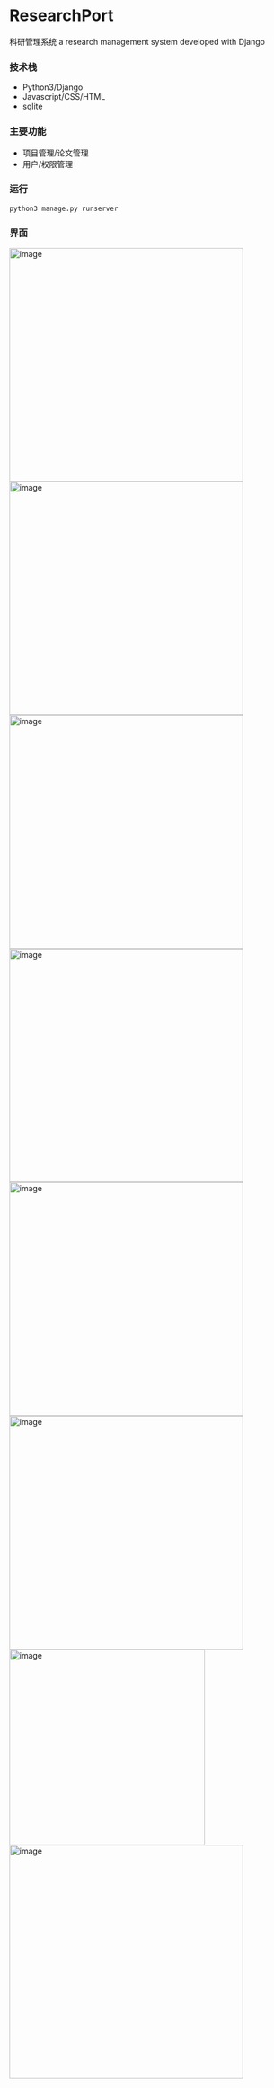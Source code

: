 # ResearchPort
科研管理系统
a research management system developed with Django

### 技术栈
+ Python3/Django
+ Javascript/CSS/HTML
+ sqlite

### 主要功能
+ 项目管理/论文管理
+ 用户/权限管理

### 运行
`python3 manage.py runserver`

### 界面
<img width="416" alt="image" src="https://user-images.githubusercontent.com/60865350/109915237-6e532180-7cec-11eb-9192-def657d42c94.png">
<img width="416" alt="image" src="https://user-images.githubusercontent.com/60865350/109915258-7743f300-7cec-11eb-8943-b9184936311e.png">
<img width="416" alt="image" src="https://user-images.githubusercontent.com/60865350/109915002-0b618a80-7cec-11eb-8246-bca4feb78a0b.png">
<img width="416" alt="image" src="https://user-images.githubusercontent.com/60865350/109915125-3f3cb000-7cec-11eb-97ab-696d4cfde89d.png">
<img width="416" alt="image" src="https://user-images.githubusercontent.com/60865350/109915144-4663be00-7cec-11eb-922f-a15167398d5b.png">
<img width="416" alt="image" src="https://user-images.githubusercontent.com/60865350/109915168-4fed2600-7cec-11eb-87d8-5bfa6ea6c0f8.png">
<img width="348" alt="image" src="https://user-images.githubusercontent.com/60865350/109915194-59768e00-7cec-11eb-81c2-294dea2ba44c.png">
<img width="416" alt="image" src="https://user-images.githubusercontent.com/60865350/109915206-5ed3d880-7cec-11eb-9b8b-2369acbf52ff.png">
